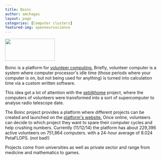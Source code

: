 ```yaml
---
title: Boinc
author: amchagas
layout: page
categories: [Computer clusters]
featured-img: openneuroscience
---
```



<img class="alignnone" src="https://i1.wp.com/boinc.berkeley.edu/logo/www_logo.gif?resize=164%2C73" alt="" width="164" height="73" data-recalc-dims="1" />

Boinc is a platform for [volunteer computing.](http://boinc.berkeley.edu/trac/wiki/VolunteerComputing) Briefly, volunteer computer is a system where computer processor's idle time (those periods where your computer is on, but not being used for anything) is turned into calculation time via a custom written software.

This idea got a lot of attention with the [seti@home](http://setiathome.ssl.berkeley.edu/) project, where the computers of volunteers were transformed into a sort of supercomputer to analyse radio telescope date.

The Boinc project provides a platform where different projects can be created and launched on the [platform's website.](http://boinc.berkeley.edu/) Once online, volunteers can decide to which project they want to spare their computer cycles and help crushing numbers. Currently (11/12/14) the platform has about 229,396 active volunteers on 751,864 computers. with a 24-hour average of 8.024 PetaFLOPS. (not bad!)

Projects come from universities as well as private sector and range from medicine and mathematics to games.
